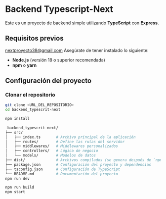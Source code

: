 # Backend Typescript-Next

Este es un proyecto de backend simple utilizando **TypeScript** con **Express**.

## Requisitos previos
nextproyecto38@gmail.com
Asegúrate de tener instalado lo siguiente:

- **Node.js** (versión 18 o superior recomendada)
- **npm** o **yarn**

## Configuración del proyecto

### Clonar el repositorio

```bash
git clone <URL_DEL_REPOSITORIO>
cd backend_typescrit-next

npm install
 
 backend_typescrit-next/
├── src/
│   ├── index.ts       # Archivo principal de la aplicación
│   ├── routes/        # Define las rutas del servidor
│   ├── middlewares/   # Middlewares personalizados
│   ├── controllers/   # Lógica de negocio
│   └── models/        # Modelos de datos
├── dist/              # Archivos compilados (se genera después de `npm run build`)
├── package.json       # Configuración del proyecto y dependencias
├── tsconfig.json      # Configuración de TypeScript
└── README.md          # Documentación del proyecto
npm run dev

npm run build
npm start
